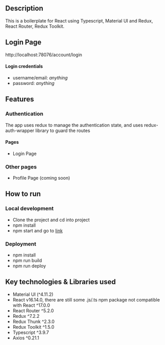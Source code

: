 ## Description
This is a boilerplate for React using Typescript, Material UI and Redux, React Router, Redux Toolkit.

## Login Page
http://localhost:78076/account/login
#### Login credentials
* username/email: *anything*
* password: *anything*

## Features
### Authentication
The app uses redux to manage the authentication state, and uses redux-auth-wrapper library to guard the routes
#### Pages
* Login Page

### Other pages
* Profile Page (coming soon)

## How to run
### Local development
* Clone the project and cd into project
* npm install
* npm start and go to [link](*http://localhost:78076*)

### Deployment
* npm install
* npm run build
* npm run deploy

## Key technologies & Libraries used
* Material UI (^4.11.2)
* React v16.14.0, there are still some .js/.ts npm package not compatible with React ^17.0.0
* React Router ^5.2.0
* Redux ^7.2.2
* Redux Thunk ^2.3.0
* Redux Toolkit ^1.5.0
* Typescript ^3.9.7
* Axios ^0.21.1


